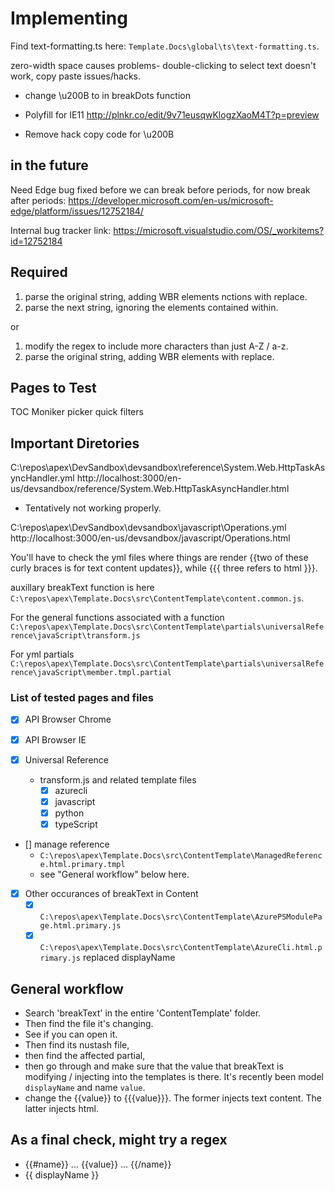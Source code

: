 # Implementing <wbr>

Find text-formatting.ts here: `Template.Docs\global\ts\text-formatting.ts`.

zero-width space causes problems- double-clicking to select text doesn't work, copy paste issues/hacks.

- change \u200B to <wbr> in breakDots function
- Polyfill for IE11
http://plnkr.co/edit/9v71eusqwKlogzXaoM4T?p=preview    

- Remove hack copy code for \u200B

in the future
----
Need Edge bug fixed before we can break before periods, for now break after periods: 
https://developer.microsoft.com/en-us/microsoft-edge/platform/issues/12752184/

Internal bug tracker link:
https://microsoft.visualstudio.com/OS/_workitems?id=12752184


## Required

1. parse the original string, adding WBR elements nctions with replace.
2. parse the next string, ignoring the <wbr> elements contained within.

or

1. modify the regex to include more characters than just A-Z / a-z.
2. parse the original string, adding WBR elements with replace.

## Pages to Test 
TOC
Moniker picker
quick filters


## Important Diretories

C:\repos\apex\DevSandbox\devsandbox\reference\System.Web.HttpTaskAsyncHandler.yml
http://localhost:3000/en-us/devsandbox/reference/System.Web.HttpTaskAsyncHandler.html
- Tentatively not working properly.

C:\repos\apex\DevSandbox\devsandbox\javascript\Operations.yml
http://localhost:3000/en-us/devsandbox/javascript/Operations.html

You'll have to check the yml files where things are render {{two of these curly braces is for text content updates}}, while {{{ three refers to html }}}.

auxillary breakText function is here `C:\repos\apex\Template.Docs\src\ContentTemplate\content.common.js`.

For the general functions associated with a function
`C:\repos\apex\Template.Docs\src\ContentTemplate\partials\universalReference\javaScript\transform.js`

For yml partials
`C:\repos\apex\Template.Docs\src\ContentTemplate\partials\universalReference\javaScript\member.tmpl.partial`

### List of tested pages and files
- [x] API Browser Chrome
- [x] API Browser IE

-[x] Universal Reference
    - transform.js and related template files
        - [x] azurecli
        - [x] javascript
        - [x] python
        - [x] typeScript

- [] manage reference 
    - `C:\repos\apex\Template.Docs\src\ContentTemplate\ManagedReference.html.primary.tmpl`
    - see "General workflow" below here.
- [x] Other occurances of breakText in Content
    - [x] `C:\repos\apex\Template.Docs\src\ContentTemplate\AzurePSModulePage.html.primary.js`
    - [x] `C:\repos\apex\Template.Docs\src\ContentTemplate\AzureCli.html.primary.js` replaced displayName

## General workflow
- Search 'breakText' in the entire 'ContentTemplate' folder.
- Then find the file it's changing.
- See if you can open it.
- Then find its nustash file,
- then find the affected partial,
- then go through and make sure that the value that breakText is modifying / injecting into the templates is there. It's recently been model `displayName` and name `value`.
- change the {{value}} to {{{value}}}. The former injects text content. The latter injects html.

## As a final check, might try a regex
- {{#name}} ... {{value}} ... {{/name}}
- {{ displayName }}